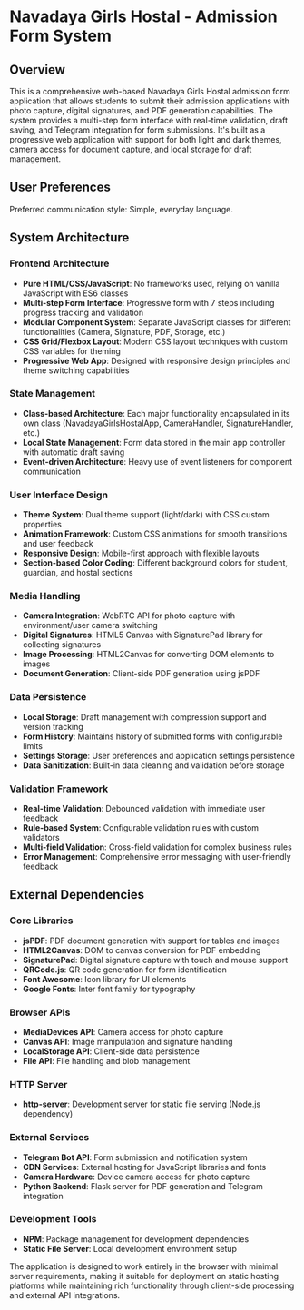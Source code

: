 # Navadaya Girls Hostal - Admission Form System

## Overview

This is a comprehensive web-based Navadaya Girls Hostal admission form application that allows students to submit their admission applications with photo capture, digital signatures, and PDF generation capabilities. The system provides a multi-step form interface with real-time validation, draft saving, and Telegram integration for form submissions. It's built as a progressive web application with support for both light and dark themes, camera access for document capture, and local storage for draft management.

## User Preferences

Preferred communication style: Simple, everyday language.

## System Architecture

### Frontend Architecture
- **Pure HTML/CSS/JavaScript**: No frameworks used, relying on vanilla JavaScript with ES6 classes
- **Multi-step Form Interface**: Progressive form with 7 steps including progress tracking and validation
- **Modular Component System**: Separate JavaScript classes for different functionalities (Camera, Signature, PDF, Storage, etc.)
- **CSS Grid/Flexbox Layout**: Modern CSS layout techniques with custom CSS variables for theming
- **Progressive Web App**: Designed with responsive design principles and theme switching capabilities

### State Management
- **Class-based Architecture**: Each major functionality encapsulated in its own class (NavadayaGirlsHostalApp, CameraHandler, SignatureHandler, etc.)
- **Local State Management**: Form data stored in the main app controller with automatic draft saving
- **Event-driven Architecture**: Heavy use of event listeners for component communication

### User Interface Design
- **Theme System**: Dual theme support (light/dark) with CSS custom properties
- **Animation Framework**: Custom CSS animations for smooth transitions and user feedback
- **Responsive Design**: Mobile-first approach with flexible layouts
- **Section-based Color Coding**: Different background colors for student, guardian, and hostal sections

### Media Handling
- **Camera Integration**: WebRTC API for photo capture with environment/user camera switching
- **Digital Signatures**: HTML5 Canvas with SignaturePad library for collecting signatures
- **Image Processing**: HTML2Canvas for converting DOM elements to images
- **Document Generation**: Client-side PDF generation using jsPDF

### Data Persistence
- **Local Storage**: Draft management with compression support and version tracking
- **Form History**: Maintains history of submitted forms with configurable limits
- **Settings Storage**: User preferences and application settings persistence
- **Data Sanitization**: Built-in data cleaning and validation before storage

### Validation Framework
- **Real-time Validation**: Debounced validation with immediate user feedback
- **Rule-based System**: Configurable validation rules with custom validators
- **Multi-field Validation**: Cross-field validation for complex business rules
- **Error Management**: Comprehensive error messaging with user-friendly feedback

## External Dependencies

### Core Libraries
- **jsPDF**: PDF document generation with support for tables and images
- **HTML2Canvas**: DOM to canvas conversion for PDF embedding
- **SignaturePad**: Digital signature capture with touch and mouse support
- **QRCode.js**: QR code generation for form identification
- **Font Awesome**: Icon library for UI elements
- **Google Fonts**: Inter font family for typography

### Browser APIs
- **MediaDevices API**: Camera access for photo capture
- **Canvas API**: Image manipulation and signature handling
- **LocalStorage API**: Client-side data persistence
- **File API**: File handling and blob management

### HTTP Server
- **http-server**: Development server for static file serving (Node.js dependency)

### External Services
- **Telegram Bot API**: Form submission and notification system
- **CDN Services**: External hosting for JavaScript libraries and fonts
- **Camera Hardware**: Device camera access for photo capture
- **Python Backend**: Flask server for PDF generation and Telegram integration

### Development Tools
- **NPM**: Package management for development dependencies
- **Static File Server**: Local development environment setup

The application is designed to work entirely in the browser with minimal server requirements, making it suitable for deployment on static hosting platforms while maintaining rich functionality through client-side processing and external API integrations.